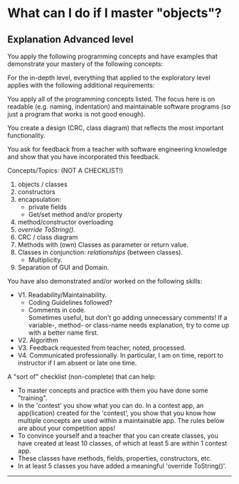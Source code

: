 # What can I do if I master "objects"?

## Explanation Advanced level

You apply the following programming concepts and have examples that demonstrate your mastery of the following concepts:

For the in-depth level, everything that applied to the exploratory level applies with the following additional requirements:

You apply all of the programming concepts listed. The focus here is on readable (e.g. naming, indentation) and maintainable software programs (so just a program that works is not good enough).

You create a design (CRC, class diagram) that reflects the most important functionality.

You ask for feedback from a teacher with software engineering knowledge and show that you have incorporated this feedback.

Concepts/Topics:
(NOT A CHECKLIST!)

1. objects / classes
1. constructors
1. encapsulation:
    + private fields
    + Get/set method and/or property
1. method/constructor overloading
1. *override ToString()*.
1. CRC / class diagram
1. Methods with (own) Classes as parameter or return value.
1. Classes in conjunction: *relationships* (between classes).
    + Multiplicity.
1. Separation of GUI and Domain.

You have also demonstrated and/or worked on the following skills:

+ V1. Readability/Maintainability.
    + Coding Guidelines followed?
    + Comments in code.  
    Sometimes useful, but don't go adding unnecessary comments!
    If a variable-, method- or class-name needs explanation,
    try to come up with a better name first.  
+ V2. Algorithm
+ V3. Feedback requested from teacher, noted, processed.
+ V4. Communicated professionally. In particular, I am on time, report to instructor if I am absent or late one time.  


A "sort of" checklist (non-complete) that can help:
+ To master concepts and practice with them you have done some "training".
+ In the 'contest' you show what you can do. In a contest app, an app(lication) created for the 'contest', you show that you know how multiple concepts are used within a maintainable app. The rules below are about your competition apps!
+ To convince yourself and a teacher that you can create classes, you have created at least 10 classes, of which at least 5 are within 1 contest app.
+ These classes have methods, fields, properties, constructors, etc.
+ In at least 5 classes you have added a meaningful 'override ToString()'.

---

<!--
## Info for teachers
Hi colleagues,

You will have noticed that the clock comes on at the end of the starting semester! This means that there are usually a few cases of doubt at the end. In that case, don't hesitate to consult with one or more of your Unit colleagues. It is an idea to firmly schedule an hour(?) somewhere in time with your Unitters when you discuss those doubtful cases. If it doesn't work out within the Unit please let us know and we'll see if we can get it arranged across Units. If there are questions about exact learning outcomes or level, please contact the chiefs.

As we know, it's not about 'tick lists' but rather that they understand what they are doing, have convinced you of this, and preferably have a decent chunk of evidence, either individual or proftask. If someone has used a fantastic framework in the pro task and claims that this has made classes obsolete, let them argue this (in writing in the in-depth report) and let them make an indiviual challenge in which they show that they have mastered classes: maybe you are convinced!?

The same concerning GUI: spending a lot of time on a GUI (WinForms, Asp.NET, you name it...) is not bad at all: as long as they have made a lot of classes, instances, ctors,... that meet our needs. After all, that is what it is all about.

Dot on the i: Design, specific class diagram: they must have thought about it, does not have to be done individually, can be done in proftask, is often done afterwards (discuss what they would do differently, in hindsight), does NOT have to be a formal UML Class Diagram, but like to be consistent, it is about them (ideally in advance) thinking about the problem and not proverbially starting to 'debug with the empty file', hopefully discussed with teacher and feedback processed!

Also ask about the learning curve!

Example: With an MBO Application developer who indicates that he already knew everything, has not learned anything new, you can tell him that you regret that he has not seized the opportunity to learn something new. Above all, ask why not.

Another example: someone who has never programmed before, indicates that it took him quite a while to understand how things worked with class vs. instance, or with encapsulation or constructors, but shows and explains a few assignments, may have learned a lot! (Even though maybe not everything is comme-il-faut).    

good luck with the completions!
-->